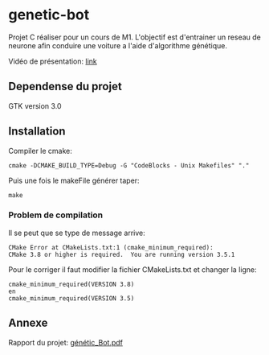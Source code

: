 # genetic-bot
Projet C réaliser pour un cours de M1. L'objectif est d'entrainer un reseau de neurone afin conduire une voiture a l'aide d'algorithme génétique.

Vidéo de présentation: [link](https://drive.google.com/file/d/1j4IPwt5t_o6sAyyPHedUWDtauAvAu3l_/view)

## Dependense du projet
    
 GTK version 3.0

## Installation

Compiler le cmake:

    cmake -DCMAKE_BUILD_TYPE=Debug -G "CodeBlocks - Unix Makefiles" "."

Puis une fois le makeFile générer taper:
    
    make

### Problem de compilation

Il se peut que se type de message arrive:

    CMake Error at CMakeLists.txt:1 (cmake_minimum_required):
    CMake 3.8 or higher is required.  You are running version 3.5.1

Pour le corriger il faut modifier la fichier CMakeLists.txt et changer la ligne:

    cmake_minimum_required(VERSION 3.8)
    en
    cmake_minimum_required(VERSION 3.5)

## Annexe

Rapport du projet: [génétic_Bot.pdf](génétic_Bot.pdf)